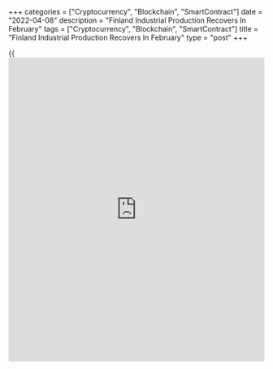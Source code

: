 +++
categories = ["Cryptocurrency", "Blockchain", "SmartContract"]
date = "2022-04-08"
description = "Finland Industrial Production Recovers In February"
tags = ["Cryptocurrency", "Blockchain", "SmartContract"]
title = "Finland Industrial Production Recovers In February"
type = "post"
+++

{{<iframe id="large-banner" src="https://www.bounty.group/#slide=19.0" width="100%" height="600" scrolling="no" style="border: 0px solid rgb(216, 221, 230); border-radius: 3px;">}}

Finland's industrial production increased in February after falling in
the previous month, data from Statistics Finland showed on Friday.

Industrial production rose 1.0 percent month-on-month in February, after
a 3.3 percent drop in January. In December, output gained 3.2 percent.

Manufacturing output increased 1.3 percent monthly in February.

Meanwhile, production of electricity, gas, steam and air conditioning
supply decreased 1.3 percent and those of mining and quarrying fell 7.4
percent.

Among the main industries, the chemical industry output grew the most by
3.8 percent and production in electrical and electronics gained 3.3
percent.

On a yearly basis, industrial output increased a working-day adjusted
3.8 percent in February, after a 4.2 percent growth in the prior month.

Separate data from the statistical office showed that the industrial
orders growth eased to 4.1 percent yearly in February. Nonetheless,
orders have grown continuously since February 2021, the agency said.

For comments and feedback [contact](https://www.playgroundfx.com/contact/): editorial@rtt[news](https://www.letsplayfx.com/blog/forex-news-website/).com

[Economic News][1]

 **What parts of the world are seeing the best (and worst) economic
performances lately? Click[here][2] to check out our [Econ Scorecard][2]
and find out! See up-to-the-moment [ranking](https://www.playgroundfx.com/blog/crypto-exchange-ranking/)s for the best and worst
performers in [GDP][3], [unemployment rate][4], [inflation][2] and much
more.**

   1. www.rtt[news](https://www.letsplayfx.com/blog/forex-news-website/).com/Content/EconomicNews.aspx
   2. www.rtt[news](https://www.letsplayfx.com/blog/forex-news-website/).com/economic-scorecard/world-rank/CPI/highest-performance.aspx
   3. www.rtt[news](https://www.letsplayfx.com/blog/forex-news-website/).com/economic-scorecard/world-rank/GDP/highest-performance.aspx
   4. www.rtt[news](https://www.letsplayfx.com/blog/forex-news-website/).com/economic-scorecard/world-rank/unemployment-rate/lowest-performance.aspx